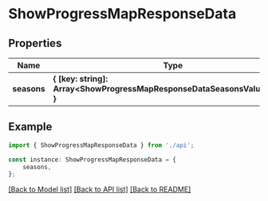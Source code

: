 # ShowProgressMapResponseData


## Properties

Name | Type | Description | Notes
------------ | ------------- | ------------- | -------------
**seasons** | **{ [key: string]: Array&lt;ShowProgressMapResponseDataSeasonsValueInner&gt;; }** |  | [optional] [default to undefined]

## Example

```typescript
import { ShowProgressMapResponseData } from './api';

const instance: ShowProgressMapResponseData = {
    seasons,
};
```

[[Back to Model list]](../README.md#documentation-for-models) [[Back to API list]](../README.md#documentation-for-api-endpoints) [[Back to README]](../README.md)
